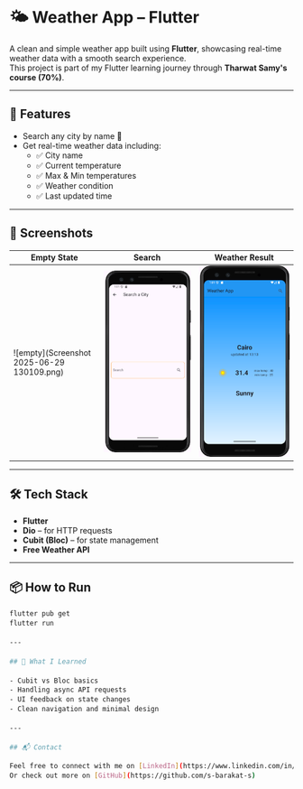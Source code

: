 # 🌤 Weather App – Flutter

A clean and simple weather app built using **Flutter**, showcasing real-time weather data with a smooth search experience.  
This project is part of my Flutter learning journey through **Tharwat Samy's course (70%)**.

---

## 🚀 Features

- Search any city by name 🔎
- Get real-time weather data including:
  - ✅ City name
  - ✅ Current temperature
  - ✅ Max & Min temperatures
  - ✅ Weather condition
  - ✅ Last updated time

---

## 📱 Screenshots

| Empty State                     | Search                            | Weather Result                    |
| ------------------------------- | --------------------------------- | --------------------------------- |
| ![empty](Screenshot 2025-06-29 130109.png) | ![search](screenshots/search.png) | ![result](screenshots/result.png) |

---

## 🛠 Tech Stack

- **Flutter**
- **Dio** – for HTTP requests
- **Cubit (Bloc)** – for state management
- **Free Weather API**

---

## 📦 How to Run

```bash
flutter pub get
flutter run

---

## 🧠 What I Learned

- Cubit vs Bloc basics
- Handling async API requests
- UI feedback on state changes
- Clean navigation and minimal design

---

## 📬 Contact

Feel free to connect with me on [LinkedIn](https://www.linkedin.com/in/s-barakat-s)
Or check out more on [GitHub](https://github.com/s-barakat-s)
```
